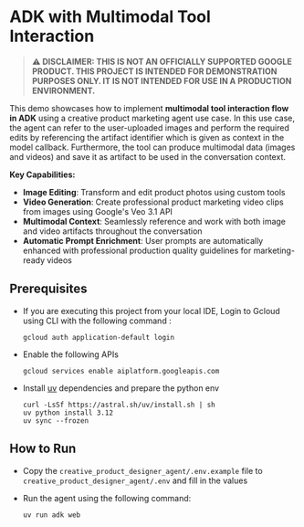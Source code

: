 # ADK with Multimodal Tool Interaction

> **⚠️ DISCLAIMER: THIS IS NOT AN OFFICIALLY SUPPORTED GOOGLE PRODUCT. THIS PROJECT IS INTENDED FOR DEMONSTRATION PURPOSES ONLY. IT IS NOT INTENDED FOR USE IN A PRODUCTION ENVIRONMENT.**

This demo showcases how to implement **multimodal tool interaction flow in ADK** using a creative product marketing agent use case. In this use case, the agent can refer to the user-uploaded images and perform the required edits by referencing the artifact identifier which is given as context in the model callback. Furthermore, the tool can produce multimodal data (images and videos) and save it as artifact to be used in the conversation context.

**Key Capabilities:**

- **Image Editing**: Transform and edit product photos using custom tools
- **Video Generation**: Create professional product marketing video clips from images using Google's Veo 3.1 API
- **Multimodal Context**: Seamlessly reference and work with both image and video artifacts throughout the conversation
- **Automatic Prompt Enrichment**: User prompts are automatically enhanced with professional production quality guidelines for marketing-ready videos

## Prerequisites

- If you are executing this project from your local IDE, Login to Gcloud using CLI with the following command :

    ```shell
    gcloud auth application-default login
    ```

- Enable the following APIs

    ```shell
    gcloud services enable aiplatform.googleapis.com 
    ```

- Install [uv](https://docs.astral.sh/uv/getting-started/installation/) dependencies and prepare the python env

    ```shell
    curl -LsSf https://astral.sh/uv/install.sh | sh
    uv python install 3.12
    uv sync --frozen
    ```

## How to Run

- Copy the `creative_product_designer_agent/.env.example` file to `creative_product_designer_agent/.env` and fill in the values

- Run the agent using the following command:

    ```shell
    uv run adk web
    ```
